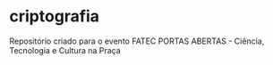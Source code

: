 # criptografia
Repositório criado para o evento FATEC PORTAS ABERTAS - Ciência, Tecnologia e Cultura na Praça
